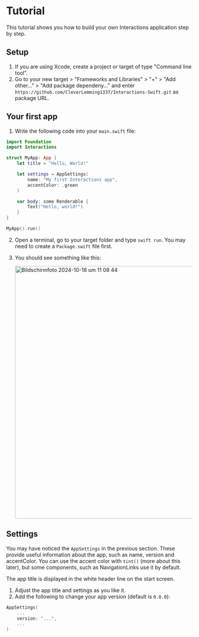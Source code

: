 # Tutorial
This tutorial shows you how to build your own Interactions application step by step.

## Setup
1. If you are using Xcode, create a project or target of type "Command line tool".
2. Go to your new target > "Frameworks and Libraries" > "+" > "Add other..." > "Add package dependeny..." and enter `https://github.com/CleverLemming1337/Interactions-Swift.git` as package URL.

## Your first app
1. Write the following code into your `main.swift` file:
```swift
import Foundation
import Interactions

struct MyApp: App {
    let title = "Hello, World!"

    let settings = AppSettings(
        name: "My first Interactions app",
        accentColor: .green
    )

    var body: some Renderable {
        Text("Hello, world!")
    }
}

MyApp().run()
```
2. Open a terminal, go to your target folder and type `swift run`. You may need to create a `Package.swift` file first.
3. You should see something like this:


   <img width="682" alt="Bildschirmfoto 2024-10-18 um 11 08 44" src="https://github.com/user-attachments/assets/0d14828d-2e1d-4ed9-bc2a-e64da430ecd8">

## Settings
You may have noticed the `AppSettings` in the previous section. These provide useful information about the app, such as name, version and accentColor. You can use the accent color with `tint()` (more about this later), but some components, such as NavigationLinks use it by default.

The app title is displayed in the white header line on the start screen.

1. Adjust the app title and settings as you like it.
2. Add the following to change your app version (default is `0.0.0`):
```swift
AppSettings(
    ...
    version: "...",
    ...
)
```
